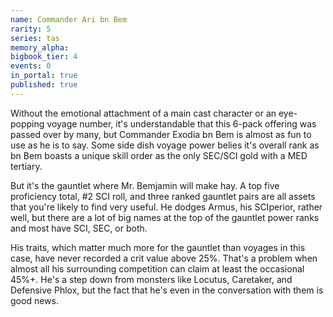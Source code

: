 ```yaml
---
name: Commander Ari bn Bem
rarity: 5
series: tas
memory_alpha:
bigbook_tier: 4
events: 0
in_portal: true
published: true
---
```


Without the emotional attachment of a main cast character or an eye-popping voyage number, it's understandable that this 6-pack offering was passed over by many, but Commander Exodia bn Bem is almost as fun to use as he is to say. Some side dish voyage power belies it's overall rank as bn Bem boasts a unique skill order as the only SEC/SCI gold with a MED tertiary.

But it's the gauntlet where Mr. Bemjamin will make hay. A top five proficiency total, #2 SCI roll, and three ranked gauntlet pairs are all assets that you're likely to find very useful. He dodges Armus, his SCIperior, rather well, but there are a lot of big names at the top of the gauntlet power ranks and most have SCI, SEC, or both.

His traits, which matter much more for the gauntlet than voyages in this case, have never recorded a crit value above 25%. That's a problem when almost all his surrounding competition can claim at least the occasional 45%+. He's a step down from monsters like Locutus, Caretaker, and Defensive Phlox, but the fact that he's even in the conversation with them is good news.
